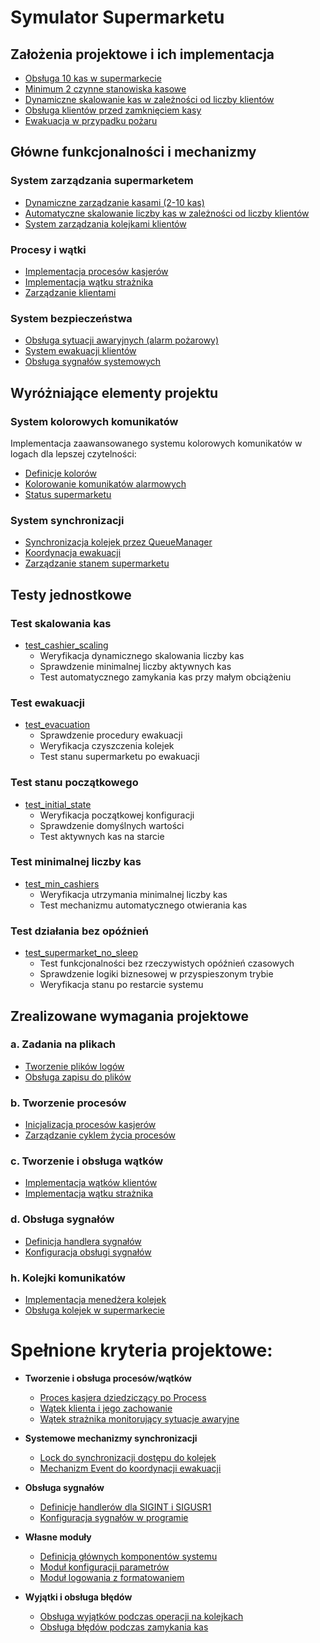 # Symulator Supermarketu

## Założenia projektowe i ich implementacja
* [Obsługa 10 kas w supermarkecie](https://github.com/Zabqus/Projekt_SO_Supermarket/blob/0d718678fbb74900258496da1f02f016a735af3e/utils/config.py#L3)
* [Minimum 2 czynne stanowiska kasowe](https://github.com/Zabqus/Projekt_SO_Supermarket/blob/0d718678fbb74900258496da1f02f016a735af3e/utils/config.py#L4)
* [Dynamiczne skalowanie kas w zależności od liczby klientów](https://github.com/Zabqus/Projekt_SO_Supermarket/blob/0d718678fbb74900258496da1f02f016a735af3e/src/supermarket.py#L136-L149)
* [Obsługa klientów przed zamknięciem kasy](https://github.com/Zabqus/Projekt_SO_Supermarket/blob/0d718678fbb74900258496da1f02f016a735af3e/src/supermarket.py#L151-L155)
* [Ewakuacja w przypadku pożaru](https://github.com/Zabqus/Projekt_SO_Supermarket/blob/0d718678fbb74900258496da1f02f016a735af3e/src/guard.py#L26-L47)

## Główne funkcjonalności i mechanizmy

### System zarządzania supermarketem
* [Dynamiczne zarządzanie kasami (2-10 kas)](https://github.com/Zabqus/Projekt_SO_Supermarket/blob/0d718678fbb74900258496da1f02f016a735af3e/src/supermarket.py#L71-L97)
* [Automatyczne skalowanie liczby kas w zależności od liczby klientów](https://github.com/Zabqus/Projekt_SO_Supermarket/blob/0d718678fbb74900258496da1f02f016a735af3e/src/supermarket.py#L136-L149)
* [System zarządzania kolejkami klientów](https://github.com/Zabqus/Projekt_SO_Supermarket/blob/0d718678fbb74900258496da1f02f016a735af3e/utils/queue_manager.py#L1-L64)

### Procesy i wątki
* [Implementacja procesów kasjerów](https://github.com/Zabqus/Projekt_SO_Supermarket/blob/0d718678fbb74900258496da1f02f016a735af3e/src/cashier.py#L4-L25)
* [Implementacja wątku strażnika](https://github.com/Zabqus/Projekt_SO_Supermarket/blob/0d718678fbb74900258496da1f02f016a735af3e/src/guard.py#L10-L24)
* [Zarządzanie klientami](https://github.com/Zabqus/Projekt_SO_Supermarket/blob/0d718678fbb74900258496da1f02f016a735af3e/src/customer.py#L1-L32)

### System bezpieczeństwa
* [Obsługa sytuacji awaryjnych (alarm pożarowy)](https://github.com/Zabqus/Projekt_SO_Supermarket/blob/0d718678fbb74900258496da1f02f016a735af3e/src/guard.py#L26-L47)
* [System ewakuacji klientów](https://github.com/Zabqus/Projekt_SO_Supermarket/blob/0d718678fbb74900258496da1f02f016a735af3e/src/guard.py#L57-L66)
* [Obsługa sygnałów systemowych](https://github.com/Zabqus/Projekt_SO_Supermarket/blob/0d718678fbb74900258496da1f02f016a735af3e/utils/signal_handler.py#L5-L24)

## Wyróżniające elementy projektu

### System kolorowych komunikatów
Implementacja zaawansowanego systemu kolorowych komunikatów w logach dla lepszej czytelności:
* [Definicje kolorów](https://github.com/Zabqus/Projekt_SO_Supermarket/blob/0d718678fbb74900258496da1f02f016a735af3e/src/guard.py#L7-L9)
* [Kolorowanie komunikatów alarmowych](https://github.com/Zabqus/Projekt_SO_Supermarket/blob/0d718678fbb74900258496da1f02f016a735af3e/src/guard.py#L27)
* [Status supermarketu](https://github.com/Zabqus/Projekt_SO_Supermarket/blob/0d718678fbb74900258496da1f02f016a735af3e/src/supermarket.py#L79-L91)

### System synchronizacji
* [Synchronizacja kolejek przez QueueManager](https://github.com/Zabqus/Projekt_SO_Supermarket/blob/0d718678fbb74900258496da1f02f016a735af3e/utils/queue_manager.py#L8-L15)
* [Koordynacja ewakuacji](https://github.com/Zabqus/Projekt_SO_Supermarket/blob/0d718678fbb74900258496da1f02f016a735af3e/src/guard.py#L57-L66)
* [Zarządzanie stanem supermarketu](https://github.com/Zabqus/Projekt_SO_Supermarket/blob/0d718678fbb74900258496da1f02f016a735af3e/src/supermarket.py#L186-L214)

## Testy jednostkowe

### Test skalowania kas
* [test_cashier_scaling](https://github.com/Zabqus/Projekt_SO_Supermarket/blob/0d718678fbb74900258496da1f02f016a735af3e/tests/test_cashier_scaling.py)
  - Weryfikacja dynamicznego skalowania liczby kas
  - Sprawdzenie minimalnej liczby aktywnych kas
  - Test automatycznego zamykania kas przy małym obciążeniu

### Test ewakuacji
* [test_evacuation](https://github.com/Zabqus/Projekt_SO_Supermarket/blob/18db270dd300c31509b4568f359e81e89bc587ec/tests/test_evacuation.py)
  - Sprawdzenie procedury ewakuacji
  - Weryfikacja czyszczenia kolejek
  - Test stanu supermarketu po ewakuacji

### Test stanu początkowego
* [test_initial_state](https://github.com/Zabqus/Projekt_SO_Supermarket/blob/0d718678fbb74900258496da1f02f016a735af3e/tests/test_initial_state.py)
  - Weryfikacja początkowej konfiguracji
  - Sprawdzenie domyślnych wartości
  - Test aktywnych kas na starcie

### Test minimalnej liczby kas
* [test_min_cashiers](https://github.com/Zabqus/Projekt_SO_Supermarket/blob/18db270dd300c31509b4568f359e81e89bc587ec/tests/test_min_cashiers.py)
  - Weryfikacja utrzymania minimalnej liczby kas
  - Test mechanizmu automatycznego otwierania kas

### Test działania bez opóźnień
* [test_supermarket_no_sleep](https://github.com/Zabqus/Projekt_SO_Supermarket/blob/18db270dd300c31509b4568f359e81e89bc587ec/tests/test_no_sleep.py)
  - Test funkcjonalności bez rzeczywistych opóźnień czasowych
  - Sprawdzenie logiki biznesowej w przyspieszonym trybie
  - Weryfikacja stanu po restarcie systemu

## Zrealizowane wymagania projektowe

### a. Zadania na plikach
* [Tworzenie plików logów](https://github.com/Zabqus/Projekt_SO_Supermarket/blob/0d718678fbb74900258496da1f02f016a735af3e/utils/logging_config.py#L7-L15)
* [Obsługa zapisu do plików](https://github.com/Zabqus/Projekt_SO_Supermarket/blob/0d718678fbb74900258496da1f02f016a735af3e/utils/logging_config.py#L17-L33)

### b. Tworzenie procesów
* [Inicjalizacja procesów kasjerów](https://github.com/Zabqus/Projekt_SO_Supermarket/blob/0d718678fbb74900258496da1f02f016a735af3e/src/supermarket.py#L71-L77)
* [Zarządzanie cyklem życia procesów](https://github.com/Zabqus/Projekt_SO_Supermarket/blob/0d718678fbb74900258496da1f02f016a735af3e/src/cashier.py#L4-L25)

### c. Tworzenie i obsługa wątków
* [Implementacja wątków klientów](https://github.com/Zabqus/Projekt_SO_Supermarket/blob/0d718678fbb74900258496da1f02f016a735af3e/src/customer.py#L1-L32)
* [Implementacja wątku strażnika](https://github.com/Zabqus/Projekt_SO_Supermarket/blob/0d718678fbb74900258496da1f02f016a735af3e/src/guard.py#L10-L24)

### d. Obsługa sygnałów
* [Definicja handlera sygnałów](https://github.com/Zabqus/Projekt_SO_Supermarket/blob/0d718678fbb74900258496da1f02f016a735af3e/utils/signal_handler.py#L5-L24)
* [Konfiguracja obsługi sygnałów](https://github.com/Zabqus/Projekt_SO_Supermarket/blob/18db270dd300c31509b4568f359e81e89bc587ec/src/main.py#L20-L23)

### h. Kolejki komunikatów
* [Implementacja menedżera kolejek](https://github.com/Zabqus/Projekt_SO_Supermarket/blob/0d718678fbb74900258496da1f02f016a735af3e/utils/queue_manager.py#L1-L64)
* [Obsługa kolejek w supermarkecie](https://github.com/Zabqus/Projekt_SO_Supermarket/blob/0d718678fbb74900258496da1f02f016a735af3e/src/supermarket.py#L24-L25)


# Spełnione kryteria projektowe:

- **Tworzenie i obsługa procesów/wątków**
  * [Proces kasjera dziedziczący po Process](https://github.com/Zabqus/Projekt_SO_Supermarket/blob/0d718678fbb74900258496da1f02f016a735af3e/src/cashier.py#L5-L12)
  * [Wątek klienta i jego zachowanie](https://github.com/Zabqus/Projekt_SO_Supermarket/blob/0d718678fbb74900258496da1f02f016a735af3e/src/customer.py#L5-L15)
  * [Wątek strażnika monitorujący sytuacje awaryjne](https://github.com/Zabqus/Projekt_SO_Supermarket/blob/0d718678fbb74900258496da1f02f016a735af3e/src/guard.py#L12-L24)

- **Systemowe mechanizmy synchronizacji**
  * [Lock do synchronizacji dostępu do kolejek](https://github.com/Zabqus/Projekt_SO_Supermarket/blob/0d718678fbb74900258496da1f02f016a735af3e/utils/queue_manager.py#L8-L11)
  * [Mechanizm Event do koordynacji ewakuacji](https://github.com/Zabqus/Projekt_SO_Supermarket/blob/0d718678fbb74900258496da1f02f016a735af3e/src/guard.py#L31-L35)

- **Obsługa sygnałów**
  * [Definicje handlerów dla SIGINT i SIGUSR1](https://github.com/Zabqus/Projekt_SO_Supermarket/blob/0d718678fbb74900258496da1f02f016a735af3e/utils/signal_handler.py#L11-L19)
  * [Konfiguracja sygnałów w programie](https://github.com/Zabqus/Projekt_SO_Supermarket/blob/18db270dd300c31509b4568f359e81e89bc587ec/src/main.py#L20-L23)

- **Własne moduły**
  * [Definicja głównych komponentów systemu](https://github.com/Zabqus/Projekt_SO_Supermarket/blob/0d718678fbb74900258496da1f02f016a735af3e/src/__init__.py#L1-L4)
  * [Moduł konfiguracji parametrów](https://github.com/Zabqus/Projekt_SO_Supermarket/blob/0d718678fbb74900258496da1f02f016a735af3e/utils/config.py#L1-L7)
  * [Moduł logowania z formatowaniem](https://github.com/Zabqus/Projekt_SO_Supermarket/blob/0d718678fbb74900258496da1f02f016a735af3e/utils/logging_config.py#L17-L28)

- **Wyjątki i obsługa błędów**
  * [Obsługa wyjątków podczas operacji na kolejkach](https://github.com/Zabqus/Projekt_SO_Supermarket/blob/0d718678fbb74900258496da1f02f016a735af3e/utils/queue_manager.py#L48-L55)
  * [Obsługa błędów podczas zamykania kas](https://github.com/Zabqus/Projekt_SO_Supermarket/blob/0d718678fbb74900258496da1f02f016a735af3e/src/supermarket.py#L196-L201)